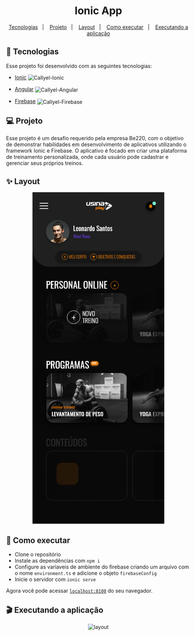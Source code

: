 ﻿<h1 align="center">
  Ionic App
</h1>

<p align="center">
  <a href="#-tecnologias">Tecnologias</a>&nbsp;&nbsp;&nbsp;|&nbsp;&nbsp;&nbsp;
  <a href="#-projeto">Projeto</a>&nbsp;&nbsp;&nbsp;|&nbsp;&nbsp;&nbsp;
  <a href="#-layout">Layout</a>&nbsp;&nbsp;&nbsp;|&nbsp;&nbsp;&nbsp;
  <a href="#-como-executar">Como executar</a>&nbsp;&nbsp;&nbsp;|&nbsp;&nbsp;&nbsp;
  <a href="#-executando-a-aplicação">Executando a aplicação</a>
</p>

## 🚀 Tecnologias

Esse projeto foi desenvolvido com as seguintes tecnologias:

- [Ionic](https://ionicframework.com/)    <img align="center" alt="Callyel-Ionic" height="30" width="40" src="https://cdn.jsdelivr.net/gh/devicons/devicon@latest/icons/ionic/ionic-original.svg">
  
- [Angular](https://angular.dev/)    <img align="center" alt="Callyel-Angular" height="30" width="40" src="https://cdn.jsdelivr.net/gh/devicons/devicon@latest/icons/angular/angular-original.svg">

- [Firebase](https://firebase.google.com/)    <img align="center" alt="Callyel-Firebase" height="30" width="40" src="https://cdn.jsdelivr.net/gh/devicons/devicon@latest/icons/firebase/firebase-original.svg">


## 💻 Projeto

Esse projeto é um desafio requerido pela empresa Be220, com o objetivo de demonstrar habilidades em desenvolvimento de aplicativos utilizando o framework Ionic e Firebase. O aplicativo é focado em criar uma plataforma de treinamento personalizada, onde cada usuário pode cadastrar e gerenciar seus próprios treinos.

## ✨ Layout

<p align="center">
  <img alt="layout" src="./github/assets/Tela_inicial_01.png">
</p>

## 🔖 Como executar

- Clone o repositório
- Instale as dependências com `npm i`
- Configure as variaveis de ambiente do firebase criando um arquivo com o nome `environment.ts` e adicione o objeto `firebaseConfig`
- Inicie o servidor com `ionic serve`

Agora você pode acessar [`localhost:8100`](http://localhost:8100) do seu navegador.

## 🎬 Executando a aplicação

<p align="center">
  <img alt="layout" src="./github/assets/animation.gif">
</p>
